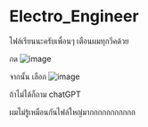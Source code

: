 # Electro_Engineer
ไฟล์เรียนนะครับเพื่อนๆ เตือนผมทุกวีคด้วย

กด ![image](https://github.com/user-attachments/assets/3571b22f-4ea9-41f8-bb68-02f852c39aa1)

จากนั้น เลือก ![image](https://github.com/user-attachments/assets/9011cf7c-224c-4103-b64a-225080affb76)

ถ้าไม่ได้ก็ถาม chatGPT 

ผมไม่รู้เหมือนกันไฟล์ใหญ่มากกกกกกกกกกก
